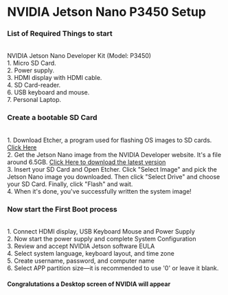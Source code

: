 # NVIDIA Jetson Nano P3450 Setup

<p><h3>List of Required Things to start</h3></p>
<br>NVIDIA Jetson Nano Developer Kit (Model: P3450)
<br>1. Micro SD Card.
<br>2. Power supply.
<br>3. HDMI display with HDMI cable.
<br>4. SD Card-reader.
<br>6. USB keyboard and mouse.
<br>7. Personal Laptop.
<br>

<p><h3>Create a bootable SD Card</h3></p>
<br>1. Download Etcher, a program used for flashing OS images to SD cards. <a href="https://www.balena.io/etcher/">Click Here</a>
<br>2. Get the Jetson Nano image from the NVIDIA Developer website. It's a file around 6.5GB. <a href="https://developer.nvidia.com/jetson-nano-sd-card-image">Click Here to download the latest version</a>
<br>3. Insert your SD Card and Open Etcher. Click "Select Image" and pick the Jetson Nano image you downloaded. Then click "Select Drive" and choose your SD Card. Finally, click "Flash" and wait.
<br>4. When it's done, you've successfully written the system image!
<br>

<p><h3>Now start the First Boot process</h3></p>
<br>1. Connect HDMI display, USB Keyboard Mouse and Power Supply
<br>2. Now start the power supply and complete System Configuration
<br>3. Review and accept NVIDIA Jetson software EULA
<br>4. Select system language, keyboard layout, and time zone
<br>5. Create username, password, and computer name
<br>6. Select APP partition size—it is recommended to use '0' or leave it blank.
<br>

<p><h4>Congralutations a Desktop screen of NVIDIA will appear</h4></p>



